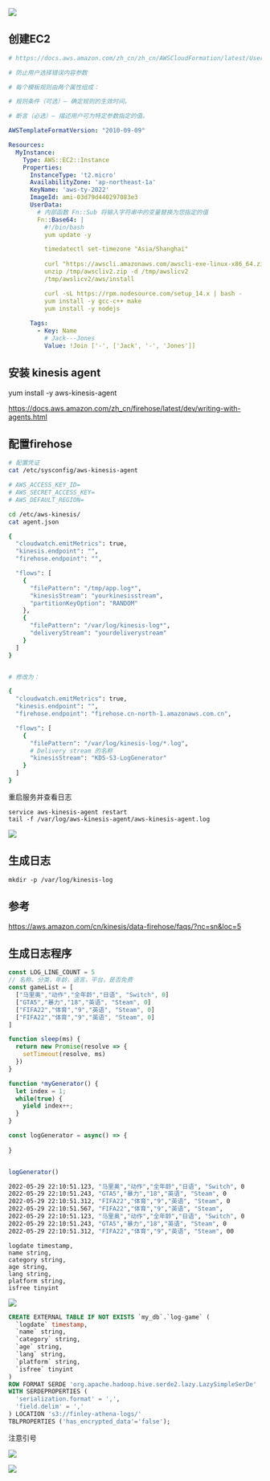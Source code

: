 ![](http://pek3b.qingstor.com/hexo-blog/20220530213702.png)

## 创建EC2
```yaml
# https://docs.aws.amazon.com/zh_cn/zh_cn/AWSCloudFormation/latest/UserGuide/intrinsic-function-reference-rules.html

# 防止用户选择错误内容参数

# 每个模板规则由两个属性组成：

# 规则条件（可选）— 确定规则的生效时间。

# 断言（必选）— 描述用户可为特定参数指定的值。

AWSTemplateFormatVersion: "2010-09-09"

Resources:
  MyInstance:
    Type: AWS::EC2::Instance
    Properties:
      InstanceType: 't2.micro'
      AvailabilityZone: 'ap-northeast-1a'
      KeyName: 'aws-ty-2022'
      ImageId: ami-03d79d440297083e3
      UserData:
        # 内部函数 Fn::Sub 将输入字符串中的变量替换为您指定的值
        Fn::Base64: |
          #!/bin/bash
          yum update -y

          timedatectl set-timezone "Asia/Shanghai"
          
          curl "https://awscli.amazonaws.com/awscli-exe-linux-x86_64.zip" -o "/tmp/awscliv2.zip"
          unzip /tmp/awscliv2.zip -d /tmp/awslicv2
          /tmp/awslicv2/aws/install

          curl -sL https://rpm.nodesource.com/setup_14.x | bash -
          yum install -y gcc-c++ make 
          yum install -y nodejs
          
      Tags:
        - Key: Name
          # Jack---Jones
          Value: !Join ['-', ['Jack', '-', 'Jones']]

```

## 安装 kinesis agent

yum install -y aws-kinesis-agent

https://docs.aws.amazon.com/zh_cn/firehose/latest/dev/writing-with-agents.html

## 配置firehose

```bash
# 配置凭证
cat /etc/sysconfig/aws-kinesis-agent

# AWS_ACCESS_KEY_ID=
# AWS_SECRET_ACCESS_KEY=
# AWS_DEFAULT_REGION=

cd /etc/aws-kinesis/
cat agent.json

{
  "cloudwatch.emitMetrics": true,
  "kinesis.endpoint": "",
  "firehose.endpoint": "",

  "flows": [
    {
      "filePattern": "/tmp/app.log*",
      "kinesisStream": "yourkinesisstream",
      "partitionKeyOption": "RANDOM"
    },
    {
      "filePattern": "/var/log/kinesis-log*",
      "deliveryStream": "yourdeliverystream"
    }
  ]
}


# 修改为：

{
  "cloudwatch.emitMetrics": true,
  "kinesis.endpoint": "",
  "firehose.endpoint": "firehose.cn-north-1.amazonaws.com.cn",

  "flows": [
    {
      "filePattern": "/var/log/kinesis-log/*.log",
      # Delivery stream 的名称
      "kinesisStream": "KDS-S3-LogGenerator"
    }
  ]
}
```

重启服务并查看日志

```
service aws-kinesis-agent restart
tail -f /var/log/aws-kinesis-agent/aws-kinesis-agent.log
```

![](http://pek3b.qingstor.com/hexo-blog/20220530230216.png)


## 生成日志

`mkdir -p /var/log/kinesis-log`




## 参考
https://aws.amazon.com/cn/kinesis/data-firehose/faqs/?nc=sn&loc=5


## 生成日志程序
```js
const LOG_LINE_COUNT = 5
// 名称，分类，年龄，语言，平台，是否免费
const gameList = [
  ["马里奥","动作","全年龄","日语", "Switch", 0]
  ["GTA5","暴力","18","英语", "Steam", 0]
  ["FIFA22","体育","9","英语", "Steam", 0]
  ["FIFA22","体育","9","英语", "Steam", 0]
]

function sleep(ms) {
  return new Promise(resolve => {
    setTimeout(resolve, ms)
  })
}

function *myGenerator() {
  let index = 1;
  while(true) {
    yield index++;
  }
}

const logGenerator = async() => {
  
}


logGenerator()
```


```bash
2022-05-29 22:10:51.123, "马里奥","动作","全年龄","日语", "Switch", 0
2022-05-29 22:10:51.243, "GTA5","暴力","18","英语", "Steam", 0
2022-05-29 22:10:51.312, "FIFA22","体育","9","英语", "Steam", 0
2022-05-29 22:10:51.567, "FIFA22","体育","9","英语", "Steam",
2022-05-29 22:10:51.123, "马里奥","动作","全年龄","日语", "Switch", 0
2022-05-29 22:10:51.243, "GTA5","暴力","18","英语", "Steam", 0
2022-05-29 22:10:51.312, "FIFA22","体育","9","英语", "Steam", 00
```

```
logdate timestamp,
name string,
category string,
age string,
lang string,
platform string,
isfree tinyint

```

![](http://pek3b.qingstor.com/hexo-blog/20220530225738.png)

```sql
CREATE EXTERNAL TABLE IF NOT EXISTS `my_db`.`log-game` (
  `logdate` timestamp,
  `name` string,
  `category` string,
  `age` string,
  `lang` string,
  `platform` string,
  `isfree` tinyint
)
ROW FORMAT SERDE 'org.apache.hadoop.hive.serde2.lazy.LazySimpleSerDe' 
WITH SERDEPROPERTIES (
  'serialization.format' = ',',
  'field.delim' = ','
) LOCATION 's3://finley-athena-logs/'
TBLPROPERTIES ('has_encrypted_data'='false');
```

注意引号


![](http://pek3b.qingstor.com/hexo-blog/20220530230947.png)

![](http://pek3b.qingstor.com/hexo-blog/20220530231040.png)
